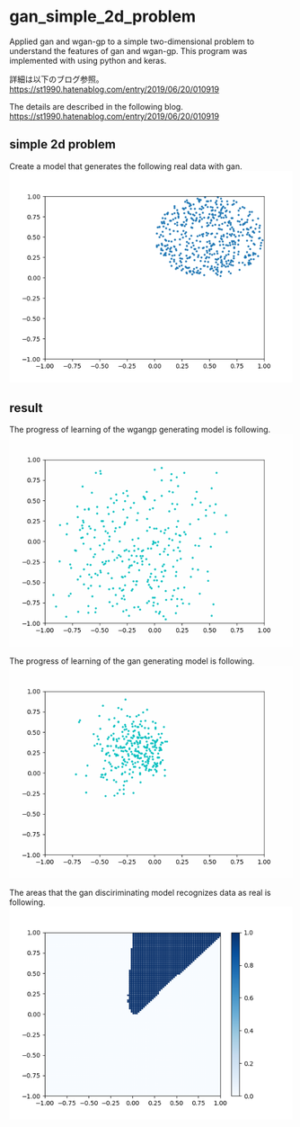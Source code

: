 # gan_simple_2d_problem
Applied gan and wgan-gp to a simple two-dimensional problem to understand the features of gan and wgan-gp.
This program was implemented with using python and keras.

詳細は以下のブログ参照。<br>
https://st1990.hatenablog.com/entry/2019/06/20/010919

The details are described in the following blog.<br>
https://st1990.hatenablog.com/entry/2019/06/20/010919


## simple 2d problem
Create a model that generates the following real data with gan.
![mrc](https://github.com/statsu1990/gan_simple_2d_problem/blob/master/images/real_data_dist.png)<br>

## result
The progress of learning of the wgangp generating model is following.
![mrc](https://github.com/statsu1990/gan_simple_2d_problem/blob/master/images/generated_point_wgan-gp.gif)<br>

The progress of learning of the gan generating model is following.
![mrc](https://github.com/statsu1990/gan_simple_2d_problem/blob/master/images/generated_point.gif)<br>

The areas that the gan disciriminating model recognizes data as real is following.
![mrc](https://github.com/statsu1990/gan_simple_2d_problem/blob/master/images/discriminate_true_range.png)<br>

